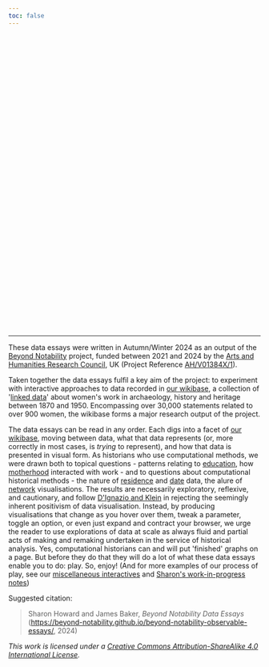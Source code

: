 ```yaml
---
toc: false
---
```


<style>

.hero {
  display: flex;
  flex-direction: column;
  align-items: center;
  font-family: var(--sans-serif);
  margin: 4rem 0 8rem;
  text-wrap: balance;
  text-align: center;
}

.hero h1 {
  margin: 2rem 0;
  max-width: none;
  font-size: 14vw;
  font-weight: 900;
  line-height: 1;
  background: linear-gradient(30deg, var(--theme-foreground-focus), currentColor);
  -webkit-background-clip: text;
  -webkit-text-fill-color: transparent;
  background-clip: text;
}

.hero h2 {
  margin: 0;
  max-width: 34em;
  font-size: 20px;
  font-style: initial;
  font-weight: 500;
  line-height: 1.5;
  color: var(--theme-foreground-muted);
}

@media (min-width: 640px) {
  .hero h1 {
    font-size: 90px;
  }
}

</style>

<div class="hero">
  <h1>Beyond Notability Data Essays</h1>

  
</div>


---
These data essays were written in Autumn/Winter 2024 as an output of the [Beyond Notability](https://beyondnotability.org/) project, funded between 2021 and 2024 by the [Arts and Humanities Research Council](https://www.ukri.org/councils/ahrc/), UK (Project Reference [AH/V01384X/1](https://gtr.ukri.org/projects?ref=AH%2FV01384X%2F1)).

Taken together the data essays fulfil a key aim of the project: to experiment with interactive approaches to data recorded in [our wikibase](https://beyond-notability.wikibase.cloud/wiki/Main_Page), a collection of '[linked data](https://en.wikipedia.org/wiki/Linked_data)' about women's work in archaeology, history and heritage between 1870 and 1950. Encompassing over 30,000 statements related to over 900 women, the wikibase forms a major research output of the project.

The data essays can be read in any order. Each digs into a facet of [our wikibase](https://beyond-notability.wikibase.cloud/wiki/Main_Page), moving between data, what that data represents (or, more correctly in most cases, is *trying* to represent), and how that data is presented in visual form. As historians who use computational methods, we were drawn both to topical questions - patterns relating to [education](https://beyond-notability.github.io/beyond-notability-observable-essays/education.html), how [motherhood](https://beyond-notability.github.io/beyond-notability-observable-essays/mothers.html) interacted with work - and to questions about computational historical methods - the nature of [residence](https://beyond-notability.github.io/beyond-notability-observable-essays/residence.html) and [date](https://beyond-notability.github.io/beyond-notability-observable-essays/all-dates.html) data, the alure of [network](https://beyond-notability.github.io/beyond-notability-observable-essays/networks.html) visualisations. The results are necessarily exploratory, reflexive, and cautionary, and follow [D'Ignazio and Klein](https://data-feminism.mitpress.mit.edu/pub/czq9dfs5/release/3) in rejecting the seemingly inherent positivism of data visualisation. Instead, by producing visualisations that change as you hover over them, tweak a parameter, toggle an option, or even just expand and contract your browser, we urge the reader to use explorations of data at scale as always fluid and partial acts of making and remaking undertaken in the service of historical analysis. Yes, computational historians can and will put 'finished' graphs on a page. But before they do that they will do a lot of what these data essays enable you to do: play. So, enjoy! (And for more examples of our process of play, see our [miscellaneous interactives](https://beyond-notability.github.io/bn_framework/) and [Sharon's work-in-progress notes](https://beyond-notability.github.io/bn_notes/))

Suggested citation:

> Sharon Howard and James Baker, *Beyond Notability Data Essays* (https://beyond-notability.github.io/beyond-notability-observable-essays/, 2024)

*This work is licensed under a [Creative Commons Attribution-ShareAlike 4.0 International License](https://creativecommons.org/licenses/by-sa/4.0/).*
